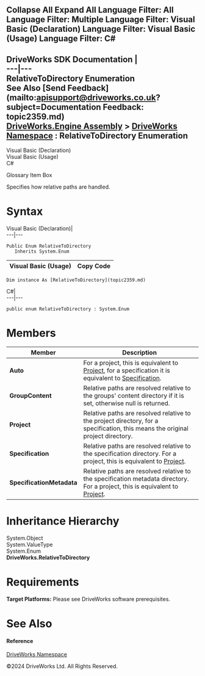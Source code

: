        

 Collapse All Expand All  Language Filter: All  Language Filter: Multiple  Language Filter: Visual Basic (Declaration) Language Filter: Visual Basic (Usage) Language Filter: C#  
---  
DriveWorks SDK Documentation  |   
---|---  
RelativeToDirectory Enumeration   
See Also [Send Feedback](mailto:apisupport@driveworks.co.uk?subject=Documentation Feedback: topic2359.md)  
[DriveWorks.Engine Assembly](topic2156.md) > [DriveWorks Namespace](topic2159.md) : RelativeToDirectory Enumeration  
---  
  
Visual Basic (Declaration)    
Visual Basic (Usage)    
C# 

Glossary Item Box

Specifies how relative paths are handled. 

# Syntax

Visual Basic (Declaration)|   
---|---  
      
    
    Public Enum RelativeToDirectory 
       Inherits System.Enum  
  
Visual Basic (Usage)| Copy Code  
---|---  
      
    
    Dim instance As [RelativeToDirectory](topic2359.md)  
  
C#|   
---|---  
      
    
    public enum RelativeToDirectory : System.Enum   
  
# Members

Member| Description  
---|---  
**Auto**|  For a project, this is equivalent to [Project](topic2359.md), for a specification it is equivalent to [Specification](topic2359.md).  
**GroupContent**|  Relative paths are resolved relative to the groups' content directory if it is set, otherwise null is returned.  
**Project**|  Relative paths are resolved relative to the project directory, for a specification, this means the original project directory.  
**Specification**|  Relative paths are resolved relative to the specification directory. For a project, this is equivalent to [Project](topic2359.md).  
**SpecificationMetadata**|  Relative paths are resolved relative to the specification metadata directory. For a project, this is equivalent to [Project](topic2359.md).  
  
# Inheritance Hierarchy

System.Object  
System.ValueType  
System.Enum  
**DriveWorks.RelativeToDirectory**  


# Requirements

**Target Platforms:** Please see DriveWorks software prerequisites.

# See Also

#### Reference

[DriveWorks Namespace](topic2159.md)

©2024 DriveWorks Ltd. All Rights Reserved.
